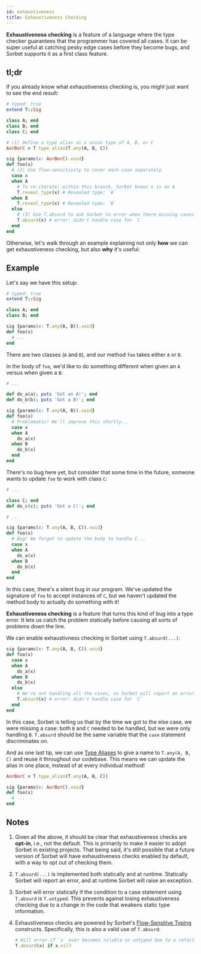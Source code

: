 ```yaml
---
id: exhaustiveness
title: Exhaustiveness Checking
---
```


**Exhaustiveness checking** is a feature of a language where the type checker
guarantees that the programmer has covered all cases. It can be super useful at
catching pesky edge cases before they become bugs, and Sorbet supports it as a
first class feature.

<!-- Using [Flow-Sensitive Typing](flow-sensitive.md), [Union Types](union-types.md), and [Type Assertions](type-assertions.md) we can approximate exhaustiveness checking. -->

## tl;dr

If you already know what exhaustiveness checking is, you might just want to see
the end result:

```ruby
# typed: true
extend T::Sig

class A; end
class B; end
class C; end

# (1) Define a type alias as a union type of A, B, or C
AorBorC = T.type_alias(T.any(A, B, C))

sig {params(x: AorBorC).void}
def foo(x)
  # (2) Use flow-sensitivity to cover each case separately
  case x
  when A
    # To re-iterate: within this branch, Sorbet knows x is an A
    T.reveal_type(x) # Revealed type: `A`
  when B
    T.reveal_type(x) # Revealed type: `B`
  else
    # (3) Use T.absurd to ask Sorbet to error when there missing cases.
    T.absurd(x) # error: didn't handle case for `C`
  end
end
```

Otherwise, let's walk through an example explaining not only **how** we can get
exhaustiveness checking, but also **why** it's useful:

## Example

Let's say we have this setup:

```ruby
# typed: true
extend T::Sig

class A; end
class B; end

sig {params(x: T.any(A, B)).void}
def foo(x)
  # ...
end
```

There are two classes (`A` and `B`), and our method `foo` takes either `A` or
`B`.

In the body of `foo`, we'd like to do something different when given an `A`
versus when given a `B`:

```ruby
# ...

def do_a(a); puts 'Got an A!'; end
def do_b(b); puts 'Got a B!'; end

sig {params(x: T.any(A, B)).void}
def foo(x)
  # Problematic! We'll improve this shortly...
  case x
  when A
    do_a(x)
  when B
    do_b(x)
  end
end
```

There's no bug here yet, but consider that some time in the future, someone
wants to update `foo` to work with class `C`:

```ruby
# ...

class C; end
def do_c(c); puts 'Got a C!'; end

# ...

sig {params(x: T.any(A, B, C)).void}
def foo(x)
  # Bug! We forgot to update the body to handle C...
  case x
  when A
    do_a(x)
  when B
    do_b(x)
  end
end
```

In this case, there's a silent bug in our program. We've updated the signature
of `foo` to accept instances of `C`, but we haven't updated the method body to
actually do something with it!

**Exhaustiveness checking** is a feature that turns this kind of bug into a type
error. It lets us catch the problem statically before causing all sorts of
problems down the line.

We can enable exhaustivness checking in Sorbet using `T.absurd(...)`:

```ruby
sig {params(x: T.any(A, B, C)).void}
def foo(x)
  case x
  when A
    do_a(x)
  when B
    do_b(x)
  else
    # We're not handling all the cases, so Sorbet will report an error:
    T.absurd(x) # error: didn't handle case for `C`
  end
end
```

In this case, Sorbet is telling us that by the time we got to the else case, we
were missing a case: both `B` and `C` needed to be handled, but we were only
handling `B`. `T.absurd` should be the same variable that the `case` statement
discriminates on.

And as one last tip, we can use [Type Aliases](type-aliases.md) to give a name
to `T.any(A, B, C)` and reuse it throughout our codebase. This means we can
update the alias in one place, instead of at every individual method!

```ruby
AorBorC = T.type_alias(T.any(A, B, C))

sig {params(x: AorBorC).void}
def foo(x)
  # ...
end
```

## Notes

1.  Given all the above, it should be clear that exhaustiveness checks are
    **opt-in**, i.e., not the default. This is primarily to make it easier to
    adopt Sorbet in existing projects. That being said, it's still possible that
    a future version of Sorbet will have exhaustiveness checks enabled by
    default, with a way to opt out of checking them.

1.  `T.absurd(...)` is implemented both statically and at runtime. Statically
    Sorbet will report an error, and at runtime Sorbet will raise an exception.

1.  Sorbet will error statically if the condition to a case statement using
    `T.absurd` is `T.untyped`. This prevents against losing exhaustiveness
    checking due to a change in the code that weakens static type information.

1.  Exhaustiveness checks are powered by Sorbet's
    [Flow-Sensitive Typing](flow-sensitive.md) constructs. Specifically, this is
    also a valid use of `T.absurd`:

    ```ruby
    # Will error if `x` ever becomes nilable or untyped due to a refactoring
    T.absurd(x) if x.nil?
    ```
